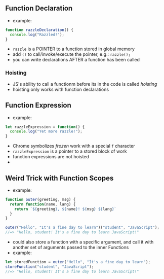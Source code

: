 ## Function Declaration
- example:
```js
function razzleDeclaration() {
  console.log("Razzled!"); 
}
```

- `razzle` is a POINTER to a function stored in global memory
- add `()` to call/invoke/execute the pointer, e.g.: `razzle();`
- you can write declarations AFTER a function has been called

### Hoisting
- JS's ability to call a functionm before its in the code is called *hoisting*
- hoisting only works with function declarations


## Function Expression
- example:
```js 
let razzleExpression = function() {
  console.log("Yet more razzle!");
}
```

- Chrome symbolizes *frozen* work with a special `f` character
- `razzleExpression` is a pointer to a stored block of work
- function expressions are not hoisted
- 

## Weird Trick with Function Scopes
- example:
```js 
function outer(greeting, msg) {
  return function(name, lang) {
    return `${greeting}, ${name}! ${msg} ${lang}`
  }
}

outer("Hello", "It's a fine day to learn")("student", "JavaScript");
//=> "Hello, student! It's a fine day to learn JavaScript!"
```

- could also store a function with a specific argument, and call it with another set of arguments passed to the inner Functions
- example:
```js 
let storedFunction = outer("Hello", "It's a fine day to learn");
storeFunction("student", "JavaScript");
//=> "Hello, student! It's a fine day to learn JavaScript!"
```

